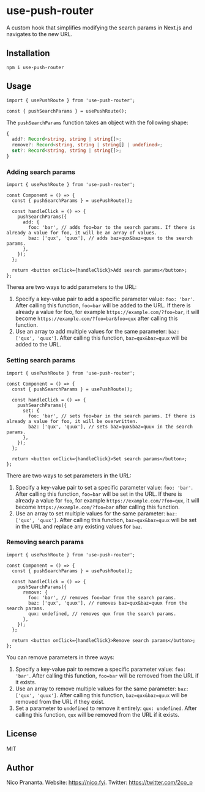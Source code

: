 # use-push-router

A custom hook that simplifies modifying the search params in Next.js and navigates to the new URL.

## Installation

```
npm i use-push-router
```

## Usage

```tsx
import { usePushRoute } from 'use-push-router';

const { pushSearchParams } = usePushRoute();
```

The `pushSearchParams` function takes an object with the following shape:

```ts
{
  add?: Record<string, string | string[]>;
  remove?: Record<string, string | string[] | undefined>;
  set?: Record<string, string | string[]>;
}
```

### Adding search params

```tsx
import { usePushRoute } from 'use-push-router';

const Component = () => {
  const { pushSearchParams } = usePushRoute();

  const handleClick = () => {
    pushSearchParams({
      add: {
        foo: 'bar', // adds foo=bar to the search params. If there is already a value for foo, it will be an array of values.
        baz: ['qux', 'quux'], // adds baz=qux&baz=quux to the search params.
      },
    });
  };

  return <button onClick={handleClick}>Add search params</button>;
};
```

Therea are two ways to add parameters to the URL:

1. Specify a key-value pair to add a specific parameter value: `foo: 'bar'`. After calling this function, `foo=bar` will be added to the URL. If there is already a value for foo, for example `https://example.com/?foo=bar`, it will become `https://example.com/?foo=bar&foo=qux` after calling this function.
2. Use an array to add multiple values for the same parameter: `baz: ['qux', 'quux']`. After calling this function, `baz=qux&baz=quux` will be added to the URL.

### Setting search params

```tsx
import { usePushRoute } from 'use-push-router';

const Component = () => {
  const { pushSearchParams } = usePushRoute();

  const handleClick = () => {
    pushSearchParams({
      set: {
        foo: 'bar', // sets foo=bar in the search params. If there is already a value for foo, it will be overwritten.
        baz: ['qux', 'quux'], // sets baz=qux&baz=quux in the search params.
      },
    });
  };

  return <button onClick={handleClick}>Set search params</button>;
};
```

There are two ways to set parameters in the URL:

1. Specify a key-value pair to set a specific parameter value: `foo: 'bar'`. After calling this function, `foo=bar` will be set in the URL. If there is already a value for `foo`, for example `https://example.com/?foo=qux`, it will become `https://example.com/?foo=bar` after calling this function.
2. Use an array to set multiple values for the same parameter: `baz: ['qux', 'quux']`. After calling this function, `baz=qux&baz=quux` will be set in the URL and replace any existing values for `baz`.

### Removing search params

```tsx
import { usePushRoute } from 'use-push-router';

const Component = () => {
  const { pushSearchParams } = usePushRoute();

  const handleClick = () => {
    pushSearchParams({
      remove: {
        foo: 'bar', // removes foo=bar from the search params.
        baz: ['qux', 'quux'], // removes baz=qux&baz=quux from the search params.
        qux: undefined, // removes qux from the search params.
      },
    });
  };

  return <button onClick={handleClick}>Remove search params</button>;
};
```

You can remove parameters in three ways:

1. Specify a key-value pair to remove a specific parameter value: `foo: 'bar'`. After calling this function, `foo=bar` will be removed from the URL if it exists.
2. Use an array to remove multiple values for the same parameter: `baz: ['qux', 'quux']`. After calling this function, `baz=qux&baz=quux` will be removed from the URL if they exist.
3. Set a parameter to `undefined` to remove it entirely: `qux: undefined`. After calling this function, `qux` will be removed from the URL if it exists.

## License

MIT

## Author

Nico Prananta. Website: https://nico.fyi. Twitter: https://twitter.com/2co_p
